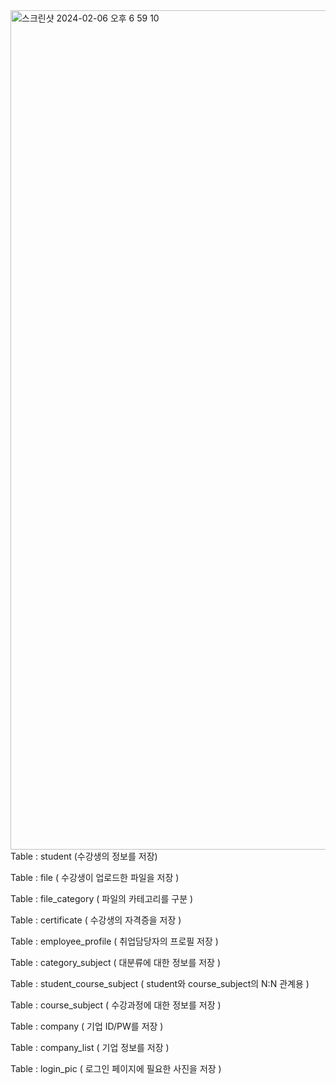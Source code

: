<img width="1343" alt="스크린샷 2024-02-06 오후 6 59 10" src="https://github.com/Hxjjae/greenjobgo1/assets/130621510/a2a0a049-10fe-43b6-9fad-87443789113e">
Table : student (수강생의 정보를 저장)

Table : file ( 수강생이 업로드한 파일을 저장 )

Table : file_category ( 파일의 카테고리를 구분 )

Table : certificate ( 수강생의 자격증을 저장 )

Table : employee_profile ( 취업담당자의 프로필 저장 )

Table : category_subject ( 대분류에 대한 정보를 저장 )

Table : student_course_subject ( student와 course_subject의 N:N 관계용 )

Table : course_subject ( 수강과정에 대한 정보를 저장 )

Table : company ( 기업 ID/PW를 저장 )

Table : company_list ( 기업 정보를 저장 )

Table : login_pic ( 로그인 페이지에 필요한 사진을 저장 )
